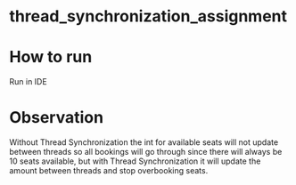 # thread_synchronization_assignment

# How to run
Run in IDE

# Observation
Without Thread Synchronization the int for available seats will not update between threads so all bookings will go through since there will always be 10 seats available, but with Thread Synchronization it will update the amount between threads and stop overbooking seats. 
